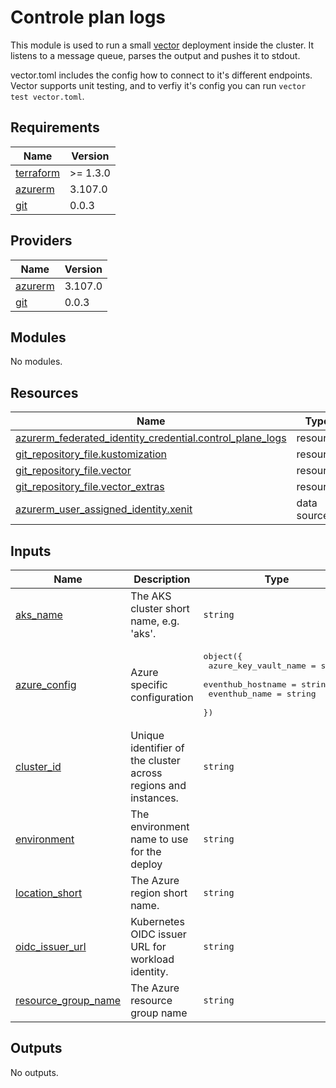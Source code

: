 # Controle plan logs

This module is used to run a small [vector](https://vector.dev/) deployment inside the cluster.
It listens to a message queue, parses the output and pushes it to stdout.

vector.toml includes the config how to connect to it's different endpoints.
Vector supports unit testing, and to verfiy it's config you can run `vector test vector.toml`.

## Requirements

| Name | Version |
|------|---------|
| <a name="requirement_terraform"></a> [terraform](#requirement\_terraform) | >= 1.3.0 |
| <a name="requirement_azurerm"></a> [azurerm](#requirement\_azurerm) | 3.107.0 |
| <a name="requirement_git"></a> [git](#requirement\_git) | 0.0.3 |

## Providers

| Name | Version |
|------|---------|
| <a name="provider_azurerm"></a> [azurerm](#provider\_azurerm) | 3.107.0 |
| <a name="provider_git"></a> [git](#provider\_git) | 0.0.3 |

## Modules

No modules.

## Resources

| Name | Type |
|------|------|
| [azurerm_federated_identity_credential.control_plane_logs](https://registry.terraform.io/providers/hashicorp/azurerm/3.107.0/docs/resources/federated_identity_credential) | resource |
| [git_repository_file.kustomization](https://registry.terraform.io/providers/xenitab/git/0.0.3/docs/resources/repository_file) | resource |
| [git_repository_file.vector](https://registry.terraform.io/providers/xenitab/git/0.0.3/docs/resources/repository_file) | resource |
| [git_repository_file.vector_extras](https://registry.terraform.io/providers/xenitab/git/0.0.3/docs/resources/repository_file) | resource |
| [azurerm_user_assigned_identity.xenit](https://registry.terraform.io/providers/hashicorp/azurerm/3.107.0/docs/data-sources/user_assigned_identity) | data source |

## Inputs

| Name | Description | Type | Default | Required |
|------|-------------|------|---------|:--------:|
| <a name="input_aks_name"></a> [aks\_name](#input\_aks\_name) | The AKS cluster short name, e.g. 'aks'. | `string` | n/a | yes |
| <a name="input_azure_config"></a> [azure\_config](#input\_azure\_config) | Azure specific configuration | <pre>object({<br/>    azure_key_vault_name = string<br/>    eventhub_hostname    = string<br/>    eventhub_name        = string<br/>  })</pre> | <pre>{<br/>  "azure_key_vault_name": "",<br/>  "eventhub_hostname": "",<br/>  "eventhub_name": ""<br/>}</pre> | no |
| <a name="input_cluster_id"></a> [cluster\_id](#input\_cluster\_id) | Unique identifier of the cluster across regions and instances. | `string` | n/a | yes |
| <a name="input_environment"></a> [environment](#input\_environment) | The environment name to use for the deploy | `string` | n/a | yes |
| <a name="input_location_short"></a> [location\_short](#input\_location\_short) | The Azure region short name. | `string` | n/a | yes |
| <a name="input_oidc_issuer_url"></a> [oidc\_issuer\_url](#input\_oidc\_issuer\_url) | Kubernetes OIDC issuer URL for workload identity. | `string` | n/a | yes |
| <a name="input_resource_group_name"></a> [resource\_group\_name](#input\_resource\_group\_name) | The Azure resource group name | `string` | n/a | yes |

## Outputs

No outputs.
